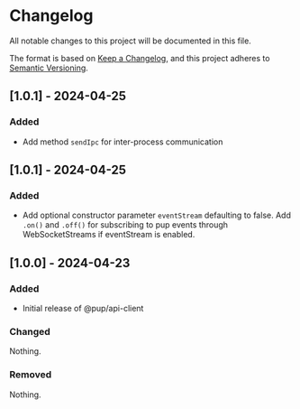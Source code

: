 # Changelog

All notable changes to this project will be documented in this file.

The format is based on [Keep a Changelog](https://keepachangelog.com/en/1.1.0/),
and this project adheres to
[Semantic Versioning](https://semver.org/spec/v2.0.0.html).

## [1.0.1] - 2024-04-25

### Added

- Add method `sendIpc` for inter-process communication

## [1.0.1] - 2024-04-25

### Added

- Add optional constructor parameter `eventStream` defaulting to false. Add
  `.on()` and `.off()` for subscribing to pup events through WebSocketStreams if
  eventStream is enabled.

## [1.0.0] - 2024-04-23

### Added

- Initial release of @pup/api-client

### Changed

Nothing.

### Removed

Nothing.
